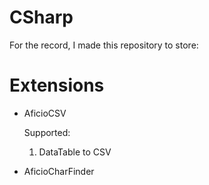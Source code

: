 # CSharp

For the record, I made this repository to store:

# Extensions

+ AficioCSV

  Supported:
  1. DataTable to CSV

+ AficioCharFinder
